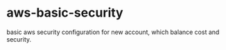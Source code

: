 # aws-basic-security
basic aws security configuration for new account, which balance cost and security.
